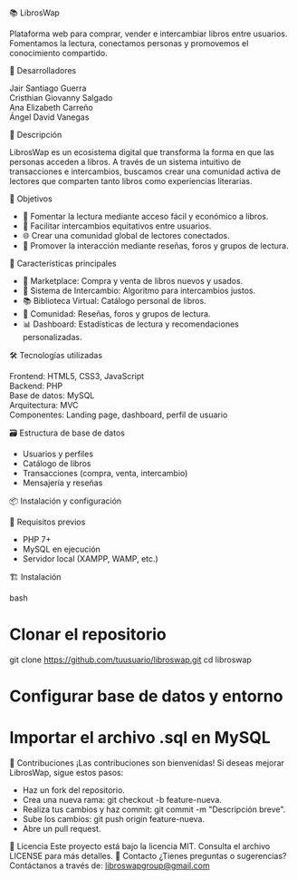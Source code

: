 📚 LibrosWap

Plataforma web para comprar, vender e intercambiar libros entre usuarios. Fomentamos la lectura, conectamos personas y promovemos el conocimiento compartido.

👥 Desarrolladores

Jair Santiago Guerra  
Cristhian Giovanny Salgado  
Ana Elizabeth Carreño  
Ángel David Vanegas

📌 Descripción

LibrosWap es un ecosistema digital que transforma la forma en que las personas acceden a libros. A través de un sistema intuitivo de transacciones e intercambios, buscamos crear una comunidad activa de lectores que comparten tanto libros como experiencias literarias.

🎯 Objetivos

- 📖 Fomentar la lectura mediante acceso fácil y económico a libros.  
- 🔄 Facilitar intercambios equitativos entre usuarios.  
- 🌐 Crear una comunidad global de lectores conectados.  
- 💬 Promover la interacción mediante reseñas, foros y grupos de lectura.

🚀 Características principales

- 🛒 Marketplace: Compra y venta de libros nuevos y usados.  
- 🔁 Sistema de Intercambio: Algoritmo para intercambios justos.  
- 📚 Biblioteca Virtual: Catálogo personal de libros.  
- 👥 Comunidad: Reseñas, foros y grupos de lectura.  
- 📊 Dashboard: Estadísticas de lectura y recomendaciones personalizadas.

🛠️ Tecnologías utilizadas

Frontend: HTML5, CSS3, JavaScript  
Backend: PHP  
Base de datos: MySQL  
Arquitectura: MVC  
Componentes: Landing page, dashboard, perfil de usuario

🗃️ Estructura de base de datos

- Usuarios y perfiles  
- Catálogo de libros  
- Transacciones (compra, venta, intercambio)  
- Mensajería y reseñas

📦 Instalación y configuración

🔧 Requisitos previos

- PHP 7+  
- MySQL en ejecución  
- Servidor local (XAMPP, WAMP, etc.)

🏗️ Instalación

bash
# Clonar el repositorio
git clone https://github.com/tuusuario/libroswap.git
cd libroswap

# Configurar base de datos y entorno
# Importar el archivo .sql en MySQL

🤝 Contribuciones
¡Las contribuciones son bienvenidas!
Si deseas mejorar LibrosWap, sigue estos pasos:
- Haz un fork del repositorio.
- Crea una nueva rama: git checkout -b feature-nueva.
- Realiza tus cambios y haz commit: git commit -m "Descripción breve".
- Sube los cambios: git push origin feature-nueva.
- Abre un pull request.

📄 Licencia
Este proyecto está bajo la licencia MIT. Consulta el archivo LICENSE para más detalles.
📩 Contacto
¿Tienes preguntas o sugerencias?
Contáctanos a través de: libroswapgroup@gmail.com
